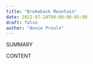 ```yaml
---
title: "Brokeback Mountain"
date: 2022-07-24T00:00:00-05:00
draft: false
author: "Annie Proulx"
---
```


SUMMARY

<!--more-->

CONTENT